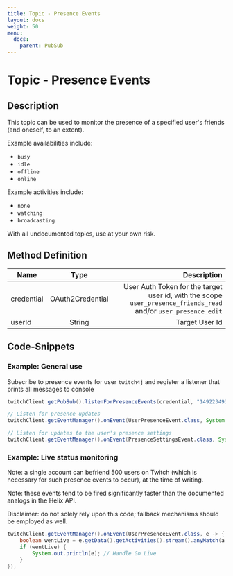 ```yaml
---
title: Topic - Presence Events
layout: docs
weight: 50
menu: 
  docs:
    parent: PubSub
---
```


# Topic - Presence Events

## Description

This topic can be used to monitor the presence of a specified user's friends (and oneself, to an extent).

Example availabilities include:
* `busy`
* `idle`
* `offline`
* `online`

Example activities include:
* `none`
* `watching`
* `broadcasting`

With all undocumented topics, use at your own risk.

## Method Definition

| Name		  | Type	  | Description  |
| ------------- |:---------:| -----------------:|
| credential | OAuth2Credential | User Auth Token for the target user id, with the scope `user_presence_friends_read` and/or `user_presence_edit` |
| userId | String | Target User Id |

## Code-Snippets

### Example: General use

Subscribe to presence events for user `twitch4j` and register a listener that prints all messages to console

```java
twitchClient.getPubSub().listenForPresenceEvents(credential, "149223493");

// Listen for presence updates
twitchClient.getEventManager().onEvent(UserPresenceEvent.class, System.out::println);

// Listen for updates to the user's presence settings
twitchClient.getEventManager().onEvent(PresenceSettingsEvent.class, System.out::println);
```

### Example: Live status monitoring

Note: a single account can befriend 500 users on Twitch (which is necessary for such presence events to occur), at the time of writing.

Note: these events tend to be fired significantly faster than the documented analogs in the Helix API.

Disclaimer: do not solely rely upon this code; fallback mechanisms should be employed as well.

```java
twitchClient.getEventManager().onEvent(UserPresenceEvent.class, e -> {
	boolean wentLive = e.getData().getActivities().stream().anyMatch(a -> "broadcasting".equalsIgnoreCase(a.getType()));
	if (wentLive) {
		System.out.println(e); // Handle Go Live
	}
});
```
